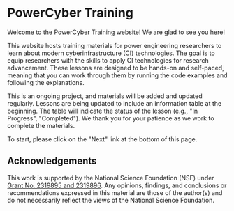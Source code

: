# PowerCyber Training

Welcome to the PowerCyber Training website! We are glad to see you here!

This website hosts training materials for power engineering researchers to learn
about modern cyberinfrastructure (CI) technologies. The goal is to equip
researchers with the skills to apply CI technologies for research advancement.
These lessons are designed to be hands-on and self-paced,
meaning that you can work through them by running the code examples and
following the explanations.

This is an ongoing project, and materials will be added and updated regularly.
Lessons are being updated to include an information table at the beginning. The
table will indicate the status of the lesson (e.g., "In Progress", "Completed").
We thank you for your patience as we work to complete the materials.

To start, please click on the "Next" link at the bottom of this page.


## Acknowledgements

This work is supported by the National Science Foundation (NSF) under [Grant No.
2319895 and 2319896](https://www.nsf.gov/awardsearch/showAward?AWD_ID=2319895). Any
opinions, findings, and conclusions or recommendations expressed in this
material are those of the author(s) and do not necessarily reflect the views of
the National Science Foundation.
